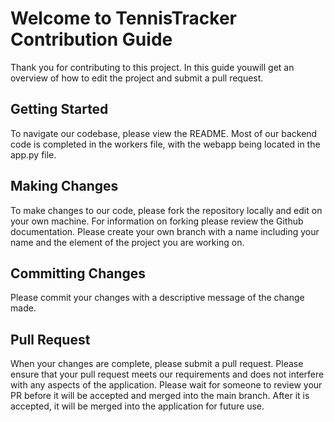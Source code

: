 # Welcome to TennisTracker Contribution Guide
Thank you for contributing to this project. In this guide youwill get an overview of how to edit the project and submit a pull request. 

## Getting Started
To navigate our codebase, please view the README. Most of our backend code is completed in the workers file, with the webapp being located in the app.py file.

## Making Changes
To make changes to our code, please fork the repository locally and edit on your own machine. For information on forking please review the Github documentation. Please create your own branch with a name including your name and the element of the project you are working on.

## Committing Changes
Please commit your changes with a descriptive message of the change made.

## Pull Request
When your changes are complete, please submit a pull request. Please ensure that your pull request meets our requirements and does not interfere with any aspects of the application. Please wait for someone to review your PR before it will be accepted and merged into the main branch. After it is accepted, it will be merged into the application for future use.
